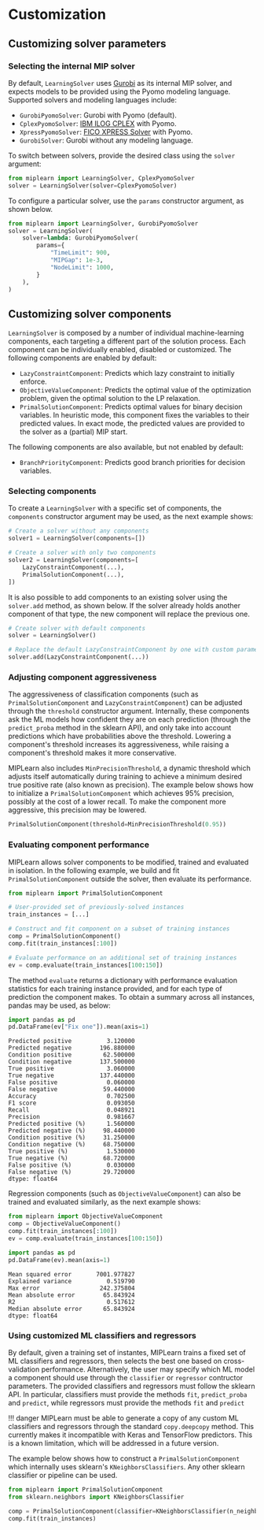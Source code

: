 # Customization

## Customizing solver parameters

### Selecting the internal MIP solver

By default, `LearningSolver` uses [Gurobi](https://www.gurobi.com/) as its internal MIP solver, and expects models to be provided using the Pyomo modeling language. Supported solvers and modeling languages include:

* `GurobiPyomoSolver`: Gurobi with Pyomo (default).
* `CplexPyomoSolver`: [IBM ILOG CPLEX](https://www.ibm.com/products/ilog-cplex-optimization-studio) with Pyomo.
* `XpressPyomoSolver`: [FICO XPRESS Solver](https://www.fico.com/en/products/fico-xpress-solver) with Pyomo.
* `GurobiSolver`: Gurobi without any modeling language.

To switch between solvers, provide the desired class using the `solver` argument:

```python
from miplearn import LearningSolver, CplexPyomoSolver
solver = LearningSolver(solver=CplexPyomoSolver)
```

To configure a particular solver, use the `params` constructor argument, as shown below.

```python
from miplearn import LearningSolver, GurobiPyomoSolver
solver = LearningSolver(
    solver=lambda: GurobiPyomoSolver(
        params={
            "TimeLimit": 900,
            "MIPGap": 1e-3,
            "NodeLimit": 1000,
        }
    ),
)
```


## Customizing solver components

`LearningSolver` is composed by a number of individual machine-learning components, each targeting a different part of the solution process. Each component can be individually enabled, disabled or customized. The following components are enabled by default:

* `LazyConstraintComponent`: Predicts which lazy constraint to initially enforce.
* `ObjectiveValueComponent`: Predicts the optimal value of the optimization problem, given the optimal solution to the LP relaxation.
* `PrimalSolutionComponent`: Predicts optimal values for binary decision variables. In heuristic mode, this component fixes the variables to their predicted values. In exact mode, the predicted values are provided to the solver as a (partial) MIP start.

The following components are also available, but not enabled by default:

* `BranchPriorityComponent`: Predicts good branch priorities for decision variables.

### Selecting components

To create a `LearningSolver` with a specific set of components, the `components` constructor argument may be used, as the next example shows:

```python
# Create a solver without any components
solver1 = LearningSolver(components=[])

# Create a solver with only two components
solver2 = LearningSolver(components=[
    LazyConstraintComponent(...),
    PrimalSolutionComponent(...),
])
```

It is also possible to add components to an existing solver using the `solver.add` method, as shown below. If the solver already holds another component of that type, the new component will replace the previous one.
```python
# Create solver with default components
solver = LearningSolver()

# Replace the default LazyConstraintComponent by one with custom parameters 
solver.add(LazyConstraintComponent(...))
```

### Adjusting component aggressiveness

The aggressiveness of classification components (such as `PrimalSolutionComponent` and `LazyConstraintComponent`) can
be adjusted through the `threshold` constructor argument. Internally, these components ask the ML models how confident
they are on each prediction (through the `predict_proba` method in the sklearn API), and only take into account
predictions which have probabilities above the threshold. Lowering a component's threshold increases its aggressiveness,
while raising a component's threshold makes it more conservative. 

MIPLearn also includes `MinPrecisionThreshold`, a dynamic threshold which adjusts itself automatically during training
to achieve a minimum desired true positive rate (also known as precision). The example below shows how to initialize
a `PrimalSolutionComponent` which achieves 95% precision, possibly at the cost of a lower recall. To make the component
more aggressive, this precision may be lowered.

```python
PrimalSolutionComponent(threshold=MinPrecisionThreshold(0.95))
```

### Evaluating component performance

MIPLearn allows solver components to be modified, trained and evaluated in isolation. In the following example, we build and
fit `PrimalSolutionComponent` outside the solver, then evaluate its performance.

```python
from miplearn import PrimalSolutionComponent

# User-provided set of previously-solved instances
train_instances = [...]

# Construct and fit component on a subset of training instances
comp = PrimalSolutionComponent()
comp.fit(train_instances[:100])

# Evaluate performance on an additional set of training instances
ev = comp.evaluate(train_instances[100:150])
``` 

The method `evaluate` returns a dictionary with performance evaluation statistics for each training instance provided,
and for each type of prediction the component makes. To obtain a summary across all instances, pandas may be used, as below:

```python
import pandas as pd
pd.DataFrame(ev["Fix one"]).mean(axis=1)
```
```text
Predicted positive          3.120000
Predicted negative        196.880000
Condition positive         62.500000
Condition negative        137.500000
True positive               3.060000
True negative             137.440000
False positive              0.060000
False negative             59.440000
Accuracy                    0.702500
F1 score                    0.093050
Recall                      0.048921
Precision                   0.981667
Predicted positive (%)      1.560000
Predicted negative (%)     98.440000
Condition positive (%)     31.250000
Condition negative (%)     68.750000
True positive (%)           1.530000
True negative (%)          68.720000
False positive (%)          0.030000
False negative (%)         29.720000
dtype: float64
```

Regression components (such as `ObjectiveValueComponent`) can also be trained and evaluated similarly,
as the next example shows:

```python
from miplearn import ObjectiveValueComponent
comp = ObjectiveValueComponent()
comp.fit(train_instances[:100])
ev = comp.evaluate(train_instances[100:150])

import pandas as pd
pd.DataFrame(ev).mean(axis=1)
```
```text
Mean squared error       7001.977827
Explained variance          0.519790
Max error                 242.375804
Mean absolute error        65.843924
R2                          0.517612
Median absolute error      65.843924
dtype: float64
```

### Using customized ML classifiers and regressors

By default, given a training set of instantes, MIPLearn trains a fixed set of ML classifiers and regressors, then
selects the best one based on cross-validation performance. Alternatively, the user may specify which ML model a component
should use through the `classifier` or `regressor` contructor parameters. The provided classifiers and regressors must 
follow the sklearn API. In particular, classifiers must provide the methods `fit`, `predict_proba` and `predict`,
while regressors must provide the methods `fit` and `predict`

!!! danger
    MIPLearn must be able to generate a copy of any custom ML classifiers and regressors through 
    the standard  `copy.deepcopy` method. This currently makes it incompatible with Keras and TensorFlow
    predictors. This is a known limitation, which will be addressed in a future version.
    
The example below shows how to construct a `PrimalSolutionComponent` which internally uses
sklearn's `KNeighborsClassifiers`. Any other sklearn classifier or pipeline can be used. 

```python
from miplearn import PrimalSolutionComponent
from sklearn.neighbors import KNeighborsClassifier

comp = PrimalSolutionComponent(classifier=KNeighborsClassifier(n_neighbors=5))
comp.fit(train_instances)
``` 
  